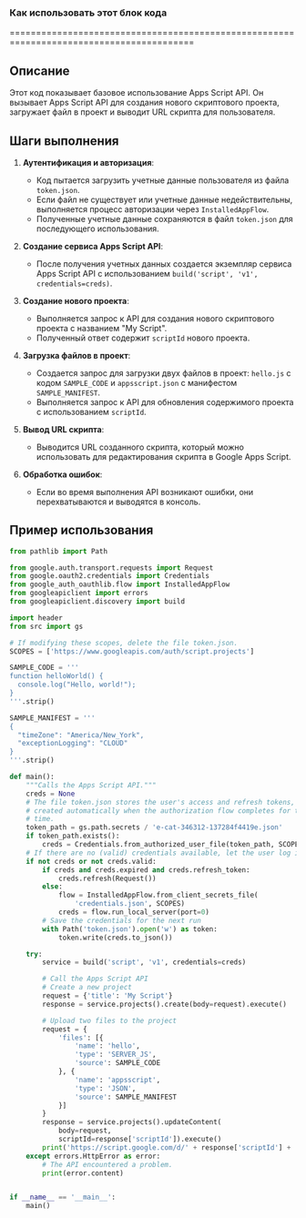 ### Как использовать этот блок кода
=========================================================================================

Описание
-------------------------
Этот код показывает базовое использование Apps Script API. Он вызывает Apps Script API для создания нового скриптового проекта, загружает файл в проект и выводит URL скрипта для пользователя.

Шаги выполнения
-------------------------
1. **Аутентификация и авторизация**:
   - Код пытается загрузить учетные данные пользователя из файла `token.json`.
   - Если файл не существует или учетные данные недействительны, выполняется процесс авторизации через `InstalledAppFlow`.
   - Полученные учетные данные сохраняются в файл `token.json` для последующего использования.

2. **Создание сервиса Apps Script API**:
   - После получения учетных данных создается экземпляр сервиса Apps Script API с использованием `build('script', 'v1', credentials=creds)`.

3. **Создание нового проекта**:
   - Выполняется запрос к API для создания нового скриптового проекта с названием "My Script".
   - Полученный ответ содержит `scriptId` нового проекта.

4. **Загрузка файлов в проект**:
   - Создается запрос для загрузки двух файлов в проект: `hello.js` с кодом `SAMPLE_CODE` и `appsscript.json` с манифестом `SAMPLE_MANIFEST`.
   - Выполняется запрос к API для обновления содержимого проекта с использованием `scriptId`.

5. **Вывод URL скрипта**:
   - Выводится URL созданного скрипта, который можно использовать для редактирования скрипта в Google Apps Script.

6. **Обработка ошибок**:
   - Если во время выполнения API возникают ошибки, они перехватываются и выводятся в консоль.

Пример использования
-------------------------

```python
from pathlib import Path

from google.auth.transport.requests import Request
from google.oauth2.credentials import Credentials
from google_auth_oauthlib.flow import InstalledAppFlow
from googleapiclient import errors
from googleapiclient.discovery import build

import header
from src import gs

# If modifying these scopes, delete the file token.json.
SCOPES = ['https://www.googleapis.com/auth/script.projects']

SAMPLE_CODE = '''
function helloWorld() {
  console.log("Hello, world!");
}
'''.strip()

SAMPLE_MANIFEST = '''
{
  "timeZone": "America/New_York",
  "exceptionLogging": "CLOUD"
}
'''.strip()

def main():
    """Calls the Apps Script API."""
    creds = None
    # The file token.json stores the user's access and refresh tokens, and is
    # created automatically when the authorization flow completes for the first
    # time.
    token_path = gs.path.secrets / 'e-cat-346312-137284f4419e.json'
    if token_path.exists():
        creds = Credentials.from_authorized_user_file(token_path, SCOPES)
    # If there are no (valid) credentials available, let the user log in.
    if not creds or not creds.valid:
        if creds and creds.expired and creds.refresh_token:
            creds.refresh(Request())
        else:
            flow = InstalledAppFlow.from_client_secrets_file(
                'credentials.json', SCOPES)
            creds = flow.run_local_server(port=0)
        # Save the credentials for the next run
        with Path('token.json').open('w') as token:
            token.write(creds.to_json())

    try:
        service = build('script', 'v1', credentials=creds)

        # Call the Apps Script API
        # Create a new project
        request = {'title': 'My Script'}
        response = service.projects().create(body=request).execute()

        # Upload two files to the project
        request = {
            'files': [{
                'name': 'hello',
                'type': 'SERVER_JS',
                'source': SAMPLE_CODE
            }, {
                'name': 'appsscript',
                'type': 'JSON',
                'source': SAMPLE_MANIFEST
            }]
        }
        response = service.projects().updateContent(
            body=request,
            scriptId=response['scriptId']).execute()
        print('https://script.google.com/d/' + response['scriptId'] + '/edit')
    except errors.HttpError as error:
        # The API encountered a problem.
        print(error.content)


if __name__ == '__main__':
    main()